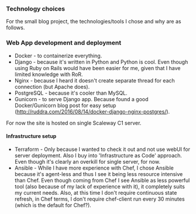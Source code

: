 ### Technology choices
For the small blog project, the technologies/tools I chose and why are as follows.

### Web App development and deployment
- Docker - to containerize everything.
- Django - because it's written in Python and Python is cool. Even though using Ruby on Rails would have been easier for me, given that I have limited knowledge with RoR.
- Nginx - because I heard it doesn't create separate thread for each connection (but Apache does).
- PostgreSQL - because it's cooler than MySQL.
- Gunicorn - to serve Django app. Because found a good Docker/Gunicorn blog post for easy setup (http://ruddra.com/2016/08/14/docker-django-nginx-postgres/).

For now the site is hosted on single Scaleway C1 server.

#### Infrastructure setup
- Terraform - Only because I wanted to check it out and not use webUI for server deployment. Also I buy into 'Infrastructure as Code' approach. Even though it's clearly an overkill for single server, for now.
- Ansible - While I have more experience with Chef, I chose Ansible because it's agent-less and thus I see it being less resource intensive than Chef. Even though coming from Chef I see Ansible as less powerful tool (also because of my lack of experience with it), it completely suits my current needs. Also, at this time I don't require continuous state refresh, in Chef terms, I don't require chef-client run every 30 minutes (which is the default for Chef?).

